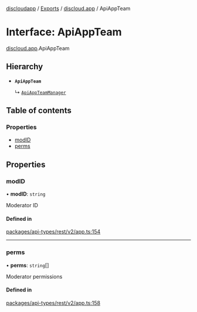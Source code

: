 [discloudapp](../README.md) / [Exports](../modules.md) / [discloud.app](../modules/discloud_app.md) / ApiAppTeam

# Interface: ApiAppTeam

[discloud.app](../modules/discloud_app.md).ApiAppTeam

## Hierarchy

- **`ApiAppTeam`**

  ↳ [`ApiAppTeamManager`](discloud_app.ApiAppTeamManager.md)

## Table of contents

### Properties

- [modID](discloud_app.ApiAppTeam.md#modid)
- [perms](discloud_app.ApiAppTeam.md#perms)

## Properties

### modID

• **modID**: `string`

Moderator ID

#### Defined in

[packages/api-types/rest/v2/app.ts:154](https://github.com/discloud/discloud.app/blob/d2f41b0/packages/api-types/rest/v2/app.ts#L154)

___

### perms

• **perms**: `string`[]

Moderator permissions

#### Defined in

[packages/api-types/rest/v2/app.ts:158](https://github.com/discloud/discloud.app/blob/d2f41b0/packages/api-types/rest/v2/app.ts#L158)
